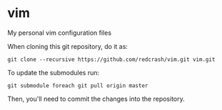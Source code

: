 # vim

My personal vim configuration files

When cloning this git repository, do it as:

    git clone --recursive https://github.com/redcrash/vim.git vim.git


To update the submodules run:

    git submodule foreach git pull origin master

Then, you'll need to commit the changes into the repository.

